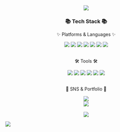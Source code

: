 <div align=center>
	<img src="https://capsule-render.vercel.app/api?type=waving&color=auto&height=200&section=header&text=nyulnyul's%20Github&fontSize=90" />	
</div>
<div align=center>
	<h3>📚 Tech Stack 📚</h3>
	<p>✨ Platforms & Languages ✨</p>
</div>
<div align="center">

 <img src="https://img.shields.io/badge/python-3670A0?style=for-the-badge&logo=python&logoColor=white"/>	
  <img src="https://img.shields.io/badge/Flutter-02569B?style=flat&logo=flutter&logoColor=white"/>
	<img src="https://img.shields.io/badge/Java-007396?style=flat&logo=Conda-Forge&logoColor=white" />
 <img src="https://img.shields.io/badge/Firebase-FFCA28?style=flat&logo=firebase&logoColor=white"/> 
 <img src="https://img.shields.io/badge/Android-3DDC84?style=flat&logo=android&logoColor=white"/>
<img src="https://img.shields.io/badge/Kotlin-7F52FF?style=flat&logo=kotlin&logoColor=white"/>
<img src="https://img.shields.io/badge/MySQL-4479A1?style=flat&logo=mysql&logoColor=white"/> 
	

</div>
<br>
<div align=center>
	<p>🛠 Tools 🛠</p>
</div>
<div align=center>
  <img src="https://img.shields.io/badge/AndroidStudio-3DDC84?style=flat&logo=android&logoColor=white"/>
  <img src="https://img.shields.io/badge/IntelliJ IDEA-1E2A4E?style=flat&logo=intelliJ IDEA&logoColor=white"/>
	<img src="https://img.shields.io/badge/Eclipse%20IDE-2C2255?style=flat&logo=EclipseIDE&logoColor=white" />
	<img src="https://img.shields.io/badge/Visual%20Studio%20Code-007ACC?style=flat&logo=VisualStudioCode&logoColor=white" />
	<img src="https://img.shields.io/badge/GitHub-181717?style=flat&logo=GitHub&logoColor=white" />
	<img src="https://img.shields.io/badge/MacOS-000000?style=flat&logo=MacOS&logoColor=white"/>
</div>
<br>
<div align=center>
	<p>🎨 SNS & Portfolio 🎨</p>
</div>
<div align=center>
	<a href="https://www.instagram.com/nyulnyul_0">
    <img 
        src="http://img.shields.io/badge/-Instagram-black?style=flat&logo=Instagram&link=https://instagram.com/nyulnyul_0/"
        style="height : auto; margin-left : 15px; margin-right : 15px;"/>
</a> 
</div>
<div align=center>
	<img 
		src="https://github-readme-stats.vercel.app/api/top-langs/?username=nyulnyul&layout=compact">
	<br><br>
	<img 
		src="https://github-readme-stats.vercel.app/api?username=nyulnyul&show_icons=true">
</div>


![](./profile-3d-contrib/profile-gitblock.svg)
